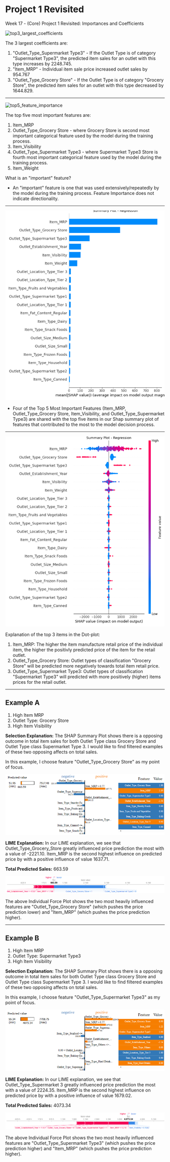 # Project 1 Revisited
 Week 17 - (Core) Project 1 Revisited: Importances and Coefficients


![top3_largest_coefficients](https://github.com/RJKool/Project-1-Revisited/assets/123280849/e54409fb-db7d-4d68-9c5e-a63da3049c66)


The 3 largest coefficients are:
1.  "Outlet_Type_Supermarket Type3" - If the Outlet Type is of category "Supermarket Type3", the predicted item sales for an outlet with this type increases by 2248.745.
2.  "Item_MRP" - Individual item sale price increased outlet sales by 954.767
3.  "Outlet_Type_Grocery Store" - If the Outlet Type is of category "Grocery Store", the predicted item sales for an outlet with this type decreased by 1644.829.

---

![top5_feature_importance](https://github.com/RJKool/Project-1-Revisited/assets/123280849/59a1e584-8dad-4e33-b704-5361eee4bf17)


The top five most important features are:
1.  Item_MRP
2.  Outlet_Type_Grocery Store - where Grocery Store is second most important categorical feature used by the model during the training process.
3.  Item_Visibility
4.  Outlet_Type_Supermarket Type3 - where Supermarket Type3 Store is fourth most important categorical feature used by the model during the training process.
5.  Item_Weight

What is an "important" feature?


* An "important" feature is one that was used extensively/repeatedly by the model during the training process.  Feature Importance does not indicate directionality.

---

![rf_reg_SHAP_summary_barplot](https://github.com/RJKool/Project-1-Revisited/blob/main/Images/rf_reg_SHAP_summary_barplot.png)


* Four of the Top 5 Most Important Features (Item_MRP, Outlet_Type_Grocery Store, Item_Visibility, and Outlet_Type_Supermarket Type3) are shared with the top five items in our Shap summary plot of features that contributed to the most to the model decision process.

---

![rf_reg_SHAP_summary_dotplot](https://github.com/RJKool/Project-1-Revisited/blob/main/Images/rf_reg_SHAP_summary_dotplot.png)


Explanation of the top 3 items in the Dot-plot:
1. Item_MRP:  The higher the item manufacture retail price of the individual item, the higher the positivly predicted price of the item for the retail outlet.
2. Outlet_Type_Grocery Store:  Outlet types of classification "Grocery Store" will be predicted more negatively towards total item retail price.
3. Outlet_Type_Supermarket Type3:  Outlet types of classification "Supermarket Type3" will predicted with more positively (higher) items prices for the retail outlet.

---

## Example A
1. High Item MRP
2. Outlet Type: Grocery Store
3. High Item Visibility

**Selection Explanation:**  The SHAP Summary Plot shows there is a opposing outcome in total item sales for both Outlet Type class Grocery Store and Outlet Type class Supermarket Type 3.  I would like to find filtered examples of these two opposing affects on total sales.

In this example, I choose feature "Outlet_Type_Grocery Store" as my point of focus.

![GroupA_LIME](https://github.com/RJKool/Project-1-Revisited/blob/main/Images/GroceryStore_GroupA_LIME.png?raw=true)

**LIME Explanation:**  In our LIME explanation, we see that Outlet_Type_Grocery_Store greatly influenced price prediction the most with a value of -2221.10.  Item_MRP is the second highest influence on predicted price by with a positive influence of value 1637.71. 

**Total Predicted Sales:**  663.59

![GroupA_Individual_ForcePlot](https://github.com/RJKool/Project-1-Revisited/blob/main/Images/GroceryStore_GroupA_I_Force.png)

The above Individual Force Plot shows the two most heavily influenced features are "Outlet_Type_Grocery Store" (which pushes the price prediction lower) and "Item_MRP" (which pushes the price prediction higher).

---

## Example B
1. High Item MRP
2. Outlet Type: Supermarket Type3
3. High Item Visibility

**Selection Explanation:**  The SHAP Summary Plot shows there is a opposing outcome in total item sales for both Outlet Type class Grocery Store and Outlet Type class Supermarket Type 3.  I would like to find filtered examples of these two opposing affects on total sales.

In this example, I choose feature "Outlet_Type_Supermarket Type3" as my point of focus.

![GROUPB_LIME](https://github.com/RJKool/Project-1-Revisited/blob/main/Images/Supermarket%20Type3_GroupB_LIME.png)

**LIME Explanation:** In our LIME explanation, we see that Outlet_Type_Supermarket 3 greatly influenced price prediction the most with a value of 2224.35. Item_MRP is the second highest influence on predicted price by with a positive influence of value 1679.02.

**Total Predicted Sales:** 4073.34

![GROUPB_Individual_ForcePlot](https://github.com/RJKool/Project-1-Revisited/blob/main/Images/Supermarket%20Type3_GroupB_I_Force.png)

The above Individual Force Plot shows the two most heavily influenced features are "Outlet_Type_Supermarket Type3" (which pushes the price prediction higher) and "Item_MRP" (which pushes the price prediction higher).
